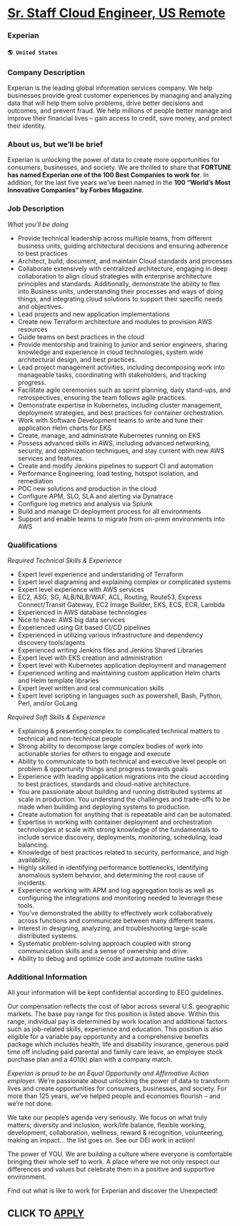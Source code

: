 # [Sr. Staff Cloud Engineer, US Remote](https://www.remotewlb.com/apply/sr-staff-cloud-engineer-us-remote-70036)  
### Experian  
#### `🌎 United States`  

### Company Description

Experian is the leading global information services company. We help businesses provide great customer experiences by managing and analyzing data that will help them solve problems, drive better decisions and outcomes, and prevent fraud. We help millions of people better manage and improve their financial lives – gain access to credit, save money, and protect their identity.

### About us, but we’ll be brief

Experian is unlocking the power of data to create more opportunities for consumers, businesses, and society. We are thrilled to share that **FORTUNE has named Experian one of the 100 Best Companies to work for**. In addition, for the last five years we’ve been named in the **100 “World’s Most Innovative Companies” by Forbes Magazine**.

### Job Description

 _What you’ll be doing_

  * Provide technical leadership across multiple teams, from different business units, guiding architectural decisions and ensuring adherence to best practices
  * Architect, build, document, and maintain Cloud standards and processes
  * Collaborate extensively with centralized architecture, engaging in deep collaboration to align cloud strategies with enterprise architecture principles and standards. Additionally, demonstrate the ability to flex into Business units, understanding their processes and ways of doing things, and integrating cloud solutions to support their specific needs and objectives.
  * Lead projects and new application implementations
  * Create new Terraform architecture and modules to provision AWS resources
  * Guide teams on best practices in the cloud
  * Provide mentorship and training to junior and senior engineers, sharing knowledge and experience in cloud technologies, system wide architectural design, and best practices.
  * Lead project management activities, including decomposing work into manageable tasks, coordinating with stakeholders, and tracking progress.
  * Facilitate agile ceremonies such as sprint planning, daily stand-ups, and retrospectives, ensuring the team follows agile practices.
  * Demonstrate expertise in Kubernetes, including cluster management, deployment strategies, and best practices for container orchestration.
  * Work with Software Development teams to write and tune their application Helm charts for EKS
  * Create, manage, and administrate Kubernetes running on EKS
  * Possess advanced skills in AWS, including advanced networking, security, and optimization techniques, and stay current with new AWS services and features.
  * Create and modify Jenkins pipelines to support CI and automation
  * Performance Engineering, load testing, hotspot isolation, and remediation
  * POC new solutions and production in the cloud
  * Configure APM, SLO, SLA and alerting via Dynatrace
  * Configure log metrics and analysis via Splunk
  * Build and manage CI deployment process for all environments
  * Support and enable teams to migrate from on-prem environments into AWS

### Qualifications

 _Required Technical Skills & Experience_

  * Expert level experience and understanding of Terraform
  * Expert level diagraming and explaining complex or complicated systems
  * Expert level experience with AWS services
  * EC2, ASG, SG, ALB/NLB/WAF, ACL, Routing, Route53, Express Connect/Transit Gateway, EC2 Image Builder, EKS, ECS, ECR, Lambda
  * Experienced in AWS database technologies
  * Nice to have: AWS big data services
  * Experienced using Git based CI/CD pipelines
  * Experienced in utilizing various infrastructure and dependency discovery tools/agents
  * Experienced writing Jenkins files and Jenkins Shared Libraries
  * Expert level with EKS creation and administration
  * Expert level with Kubernetes application deployment and management
  * Experienced writing and maintaining custom application Helm charts and Helm template libraries
  * Expert level written and oral communication skills
  * Expert level scripting in languages such as powershell, Bash, Python, Perl, and/or GoLang

 _Required Soft Skills & Experience_

  * Explaining & presenting complex to complicated technical matters to technical and non-technical people
  * Strong ability to decompose large complex bodies of work into actionable stories for others to engage and execute
  * Ability to communicate to both technical and executive level people on problem & opportunity things and progress towards goals
  * Experience with leading application migrations into the cloud according to best practices, standards and cloud-native architecture.
  * You are passionate about building and running distributed systems at scale in production. You understand the challenges and trade-offs to be made when building and deploying systems to production.
  * Create automation for anything that is repeatable and can be automated.
  * Expertise in working with container deployment and orchestration technologies at scale with strong knowledge of the fundamentals to include service discovery, deployments, monitoring, scheduling, load balancing.
  * Knowledge of best practices related to security, performance, and high availability.
  * Highly skilled in identifying performance bottlenecks, identifying anomalous system behavior, and determining the root cause of incidents.
  * Experience working with APM and log aggregation tools as well as configuring the integrations and monitoring needed to leverage these tools.
  * You've demonstrated the ability to effectively work collaboratively across functions and communicate between many different teams.
  * Interest in designing, analyzing, and troubleshooting large-scale distributed systems.
  * Systematic problem-solving approach coupled with strong communication skills and a sense of ownership and drive.
  * Ability to debug and optimize code and automate routine tasks

### Additional Information

All your information will be kept confidential according to EEO guidelines.

Our compensation reflects the cost of labor across several U.S. geographic markets. The base pay range for this position is listed above. Within this range, individual pay is determined by work location and additional factors such as job-related skills, experience and education. This position is also eligible for a variable pay opportunity and a comprehensive benefits package which includes health, life and disability insurance, generous paid time off including paid parental and family care leave, an employee stock purchase plan and a 401(k) plan with a company match.

 _Experian is proud to be an Equal Opportunity and Affirmative Action employer._ We’re passionate about unlocking the power of data to transform lives and create opportunities for consumers, businesses, and society. For more than 125 years, we’ve helped people and economies flourish – and we’re not done.

We take our people’s agenda very seriously. We focus on what truly matters; diversity and inclusion, work/life balance, flexible working, development, collaboration, wellness, reward & recognition, volunteering, making an impact... the list goes on. See our DEI work in action!

The power of YOU. We are building a culture where everyone is comfortable bringing their whole self to work. A place where we not only respect our differences and values but celebrate them in a positive and supportive environment.

Find out what is like to work for Experian and discover the Unexpected!

  
## CLICK TO [APPLY](https://www.remotewlb.com/apply/sr-staff-cloud-engineer-us-remote-70036)

